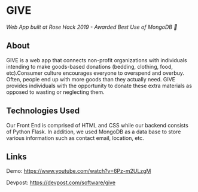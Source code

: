 # GIVE
*Web App built at Rose Hack 2019 - Awarded Best Use of MongoDB 🏅*
## About
GIVE is a web app that connects non-profit organizations with individuals intending to make goods-based donations (bedding, clothing, food, etc).Consumer culture encourages everyone to overspend and overbuy. Often, people end up with more goods than they actually need. GIVE provides individuals with the opportunity to donate these extra materials as opposed to wasting or neglecting them.

## Technologies Used
Our Front End is comprised of HTML and CSS while our backend consists of Python Flask. In addition, we used MongoDB as a data base to store various information such as contact email, location, etc.

## Links

Demo: https://www.youtube.com/watch?v=6Pz-m2ULzgM

Devpost: https://devpost.com/software/give
